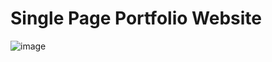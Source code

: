 # Single Page Portfolio Website

![image](https://user-images.githubusercontent.com/89896505/180932929-0bec07ff-2214-40db-9444-6a6cef1b880c.png)

